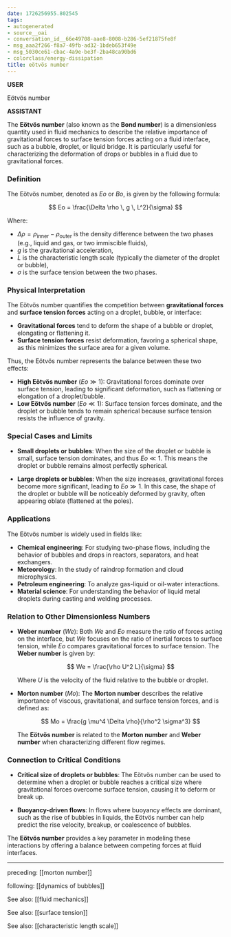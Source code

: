 ```yaml
---
date: 1726256955.802545
tags:
- autogenerated
- source__oai
- conversation_id__66e49708-aae8-8008-b286-5ef21875fe8f
- msg_aaa2f266-f8a7-49fb-ad32-1bdeb653f49e
- msg_5030ce61-cbac-4a9e-be3f-2ba48ca90bd6
- colorclass/energy-dissipation
title: eötvös number
---
```


**USER**

Eötvös number


**ASSISTANT**

The **Eötvös number** (also known as the **Bond number**) is a dimensionless quantity used in fluid mechanics to describe the relative importance of gravitational forces to surface tension forces acting on a fluid interface, such as a bubble, droplet, or liquid bridge. It is particularly useful for characterizing the deformation of drops or bubbles in a fluid due to gravitational forces.

### Definition

The Eötvös number, denoted as $Eo$ or $Bo$, is given by the following formula:

$$
Eo = \frac{\Delta \rho \, g \, L^2}{\sigma}
$$

Where:
- $\Delta \rho = \rho_{\text{inner}} - \rho_{\text{outer}}$ is the density difference between the two phases (e.g., liquid and gas, or two immiscible fluids),
- $g$ is the gravitational acceleration,
- $L$ is the characteristic length scale (typically the diameter of the droplet or bubble),
- $\sigma$ is the surface tension between the two phases.

### Physical Interpretation

The Eötvös number quantifies the competition between **gravitational forces** and **surface tension forces** acting on a droplet, bubble, or interface:

- **Gravitational forces** tend to deform the shape of a bubble or droplet, elongating or flattening it.
- **Surface tension forces** resist deformation, favoring a spherical shape, as this minimizes the surface area for a given volume.

Thus, the Eötvös number represents the balance between these two effects:
- **High Eötvös number** ($Eo \gg 1$): Gravitational forces dominate over surface tension, leading to significant deformation, such as flattening or elongation of a droplet/bubble.
- **Low Eötvös number** ($Eo \ll 1$): Surface tension forces dominate, and the droplet or bubble tends to remain spherical because surface tension resists the influence of gravity.

### Special Cases and Limits

- **Small droplets or bubbles**: When the size of the droplet or bubble is small, surface tension dominates, and thus $Eo \ll 1$. This means the droplet or bubble remains almost perfectly spherical.
  
- **Large droplets or bubbles**: When the size increases, gravitational forces become more significant, leading to $Eo \gg 1$. In this case, the shape of the droplet or bubble will be noticeably deformed by gravity, often appearing oblate (flattened at the poles).

### Applications

The Eötvös number is widely used in fields like:
- **Chemical engineering**: For studying two-phase flows, including the behavior of bubbles and drops in reactors, separators, and heat exchangers.
- **Meteorology**: In the study of raindrop formation and cloud microphysics.
- **Petroleum engineering**: To analyze gas-liquid or oil-water interactions.
- **Material science**: For understanding the behavior of liquid metal droplets during casting and welding processes.

### Relation to Other Dimensionless Numbers

- **Weber number** ($We$): Both $We$ and $Eo$ measure the ratio of forces acting on the interface, but $We$ focuses on the ratio of inertial forces to surface tension, while $Eo$ compares gravitational forces to surface tension. The **Weber number** is given by:

  $$
  We = \frac{\rho U^2 L}{\sigma}
  $$

  Where $U$ is the velocity of the fluid relative to the bubble or droplet.

- **Morton number** ($Mo$): The **Morton number** describes the relative importance of viscous, gravitational, and surface tension forces, and is defined as:

  $$
  Mo = \frac{g \mu^4 \Delta \rho}{\rho^2 \sigma^3}
  $$

  The **Eötvös number** is related to the **Morton number** and **Weber number** when characterizing different flow regimes.

### Connection to Critical Conditions

- **Critical size of droplets or bubbles**: The Eötvös number can be used to determine when a droplet or bubble reaches a critical size where gravitational forces overcome surface tension, causing it to deform or break up.
  
- **Buoyancy-driven flows**: In flows where buoyancy effects are dominant, such as the rise of bubbles in liquids, the Eötvös number can help predict the rise velocity, breakup, or coalescence of bubbles.

The **Eötvös number** provides a key parameter in modeling these interactions by offering a balance between competing forces at fluid interfaces.


---

preceding: [[morton number]]  


following: [[dynamics of bubbles]]

See also: [[fluid mechanics]]


See also: [[surface tension]]


See also: [[characteristic length scale]]